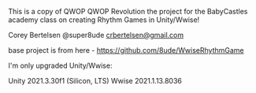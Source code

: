 This is a copy of QWOP QWOP Revolution
the project for the BabyCastles academy class on creating Rhythm Games in Unity/Wwise!

Corey Bertelsen
@super8ude
crbertelsen@gmail.com

base project is from here - https://github.com/8ude/WwiseRhythmGame

I'm only upgraded Unity/Wwise:

Unity 2021.3.30f1 (Silicon, LTS)
Wwise 2021.1.13.8036 
